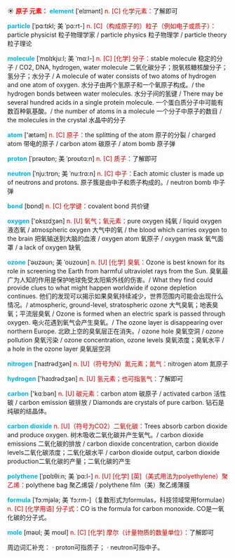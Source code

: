 ☀ <font color="red">**原子 元素：**</font>
<font color="sky blue">**element**</font> [ˈelɪmənt]
<font color="#c00000">n. [C] 化学元素：</font>了解即可            

<font color="sky blue">**particle**</font> [ˈpɑ:tɪkl; 美 ˈpɑ:rt-]
<font color="#c00000">n. [C]（构成原子的）粒子（例如电子或质子）：</font>particle physicist 粒子物理学家 / particle physics 粒子物理学 / particle theory 粒子理论          

<font color="sky blue">**molecule**</font> [ˈmɒlɪkju:l; 美 ˈmɑ:l-]
<font color="#c00000">n. [C] [化学] 分子：</font>stable molecule 稳定的分子 / CO2, DNA, hydrogen, water molecule 二氧化碳分子；脱氧核糖核酸分子；氢分子；水分子 / A molecule of water consists of two atoms of hydrogen and one atom of oxygen. 水分子由两个氢原子和一个氧原子构成。/ the hydrogen bonds between water molecules. 水分子间的氢键 / There may be several hundred acids in a single protein molecule. 一个蛋白质分子中可能有数百种氨基酸。/ the number of atoms in a molecule 一个分子中原子的数目 / the molecules in the crystal 水晶中的分子

<font color="sky blue">**atom**</font> ['ætəm] 
<font color="#c00000">n. [C] 原子：</font>the splitting of the atom 原子的分裂 / charged atom 带电的原子 / carbon atom 碳原子 / atom bomb 原子弹
           
<font color="sky blue">**proton**</font> [ˈprəʊtɒn; 美 ˈproʊtɑ:n]
<font color="#c00000">n. [C] 质子：</font>了解即可

<font color="sky blue">**neutron**</font> [ˈnju:trɒn; 美 ˈnu:trɑ:n]
<font color="#c00000">n. [C] 中子：</font>Each atomic cluster is made up of neutrons and protons. 原子簇是由中子和质子构成的。/ neutron bomb 中子弹

<font color="sky blue">**bond**</font> [bɒnd] 
<font color="#c00000">n. [C] 化学键：</font>covalent bond 共价键
       
<font color="sky blue">**oxygen**</font> ['ɒksɪdӡən] 
<font color="#c00000">n. [U] 氧气；氧元素：</font>pure oxygen 纯氧 / liquid oxygen 液态氧 / atmospheric oxygen 大气中的氧 / the blood which carries oxygen to the brain 把氧输送到大脑的血液 / oxygen atom 氧原子 / oxygen mask 氧气面罩 / a lack of oxygen 缺氧
                      
<font color="sky blue">**ozone**</font> [ˈəʊzəʊn; 美 ˈoʊzoʊn]
<font color="#c00000">n. [U] [化学] 臭氧：</font>Ozone is best known for its role in screening the Earth from harmful ultraviolet rays from the Sun. 臭氧最广为人知的作用是保护地球免受太阳紫外线的伤害。/ What they find could provide clues to what might happen worldwide if ozone depletion continues. 他们的发现可以揭示如果臭氧持续减少，世界范围内可能会出现什么情况。/ atmospheric, ground-level, stratospheric ozone 大气臭氧；地表臭氧；平流层臭氧 / Ozone is formed when an electric spark is passed through oxygen. 电火花遇到氧气会产生臭氧。/ The ozone layer is disappearing over northern Europe. 北欧上空的臭氧层正在消失。/ ozone hole 臭氧空洞 / ozone pollution 臭氧污染 / ozone concentration, ozone levels 臭氧浓度；臭氧水平 / a hole in the ozone layer 臭氧层空洞

<font color="sky blue">**nitrogen**</font> [ˈnaɪtrədʒən]
<font color="#c00000">n. [U]（符号为N）氮元素；氮气：</font>nitrogen atom 氮原子

<font color="sky blue">**hydrogen**</font> ['haɪdrədӡən] 
<font color="#c00000">n. [U] 氢元素；也可指氢气：</font>了解即可

<font color="sky blue">**carbon**</font> ['kɑːbən] 
<font color="#c00000">n. [U] 碳元素：</font>carbon atom 碳原子 / activated carbon 活性碳 / carbon emission 碳排放 / Diamonds are crystals of pure carbon. 钻石是纯碳的结晶体。
                      
<font color="sky blue">**carbon dioxide**</font>
<font color="#c00000">n. [U]（符号为CO2）二氧化碳：</font>Trees absorb carbon dioxide and produce oxygen. 树木吸收二氧化碳并产生氧气。/ carbon dioxide emissions 二氧化碳的排放 / carbon dioxide concentration, carbon dioxide levels二氧化碳浓度；二氧化碳水平 / carbon dioxide output, carbon dioxide production二氧化碳的产量；二氧化碳的产生
           
<font color="sky blue">**polythene**</font> [ˈpɒlɪθi:n; 美 ˈpɑ:l-]
<font color="#c00000">n. [U] [化学] [英]（美式用法为polyethylene）聚乙烯：</font>polythene bag 聚乙烯袋 / polythene film（美）聚乙烯薄膜

<font color="sky blue">**formula**</font> [ˈfɔ:mjələ; 美 ˈfɔ:rm-]（复数形式为formulas，科技领域常用formulae）
<font color="#c00000">n. [C] [化学用语] 分子式：</font>CO is the formula for carbon monoxide. CO是一氧化碳的分子式。
           
<font color="sky blue">**mole**</font> [məʊl; 美 moʊl]
<font color="#c00000">n. [C] [化学] 摩尔（计量物质的数量单位）：</font>了解即可

周边词汇补充：
· proton可指质子；
· neutron可指中子。



